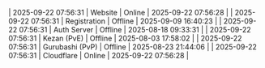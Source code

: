 | 2025-09-22 07:56:31 | Website | Online | 2025-09-22 07:56:28 |
| 2025-09-22 07:56:31 | Registration | Offline | 2025-09-09 16:40:23 |
| 2025-09-22 07:56:31 | Auth Server | Offline | 2025-08-18 09:33:31 |
| 2025-09-22 07:56:31 | Kezan (PvE) | Offline | 2025-08-03 17:58:02 |
| 2025-09-22 07:56:31 | Gurubashi (PvP) | Offline | 2025-08-23 21:44:06 |
| 2025-09-22 07:56:31 | Cloudflare | Online | 2025-09-22 07:56:28 |
